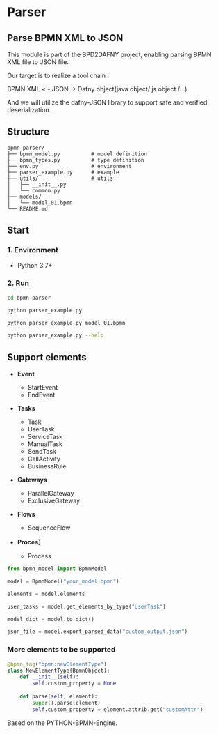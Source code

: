 # Parser
## Parse BPMN XML to JSON

This module is part of the BPD2DAFNY project, enabling parsing BPMN XML file to JSON file.

Our target is to realize a tool chain :

          
BPMN XML < - JSON -> Dafny object(java object/ js object /...)

And we will utilize the dafny-JSON library to support safe and verified deserialization.


## Structure


```
bpmn-parser/
├── bpmn_model.py          # model definition
├── bpmn_types.py          # type definition
├── env.py                 # environment
├── parser_example.py      # example
├── utils/                 # utils
│   ├── __init__.py
│   └── common.py        
├── models/               
│   └── model_01.bpmn  
└── README.md            
```

## Start

### 1. Environment

- Python 3.7+

### 2. Run

```bash
cd bpmn-parser

python parser_example.py

python parser_example.py model_01.bpmn

python parser_example.py --help
```

## Support elements

- **Event**
  - StartEvent 
  - EndEvent 

- **Tasks**
  - Task 
  - UserTask 
  - ServiceTask 
  - ManualTask 
  - SendTask 
  - CallActivity 
  - BusinessRule 

- **Gateways**
  - ParallelGateway
  - ExclusiveGateway

- **Flows**
  - SequenceFlow 

- **Proces）**
  - Process 



```python
from bpmn_model import BpmnModel

model = BpmnModel("your_model.bpmn")

elements = model.elements

user_tasks = model.get_elements_by_type("UserTask")

model_dict = model.to_dict()

json_file = model.export_parsed_data("custom_output.json")
```

### More elements to be supported


```python
@bpmn_tag("bpmn:newElementType")
class NewElementType(BpmnObject):
    def __init__(self):
        self.custom_property = None
    
    def parse(self, element):
        super().parse(element)
        self.custom_property = element.attrib.get("customAttr")
```

Based on the PYTHON-BPMN-Engine.